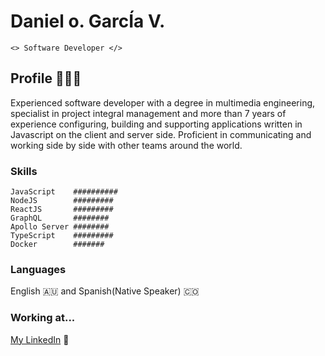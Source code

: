 # Daniel o. GarcÍa V.

```<> Software Developer </>```

## Profile 👨🏻‍💻

Experienced software developer with a degree in multimedia engineering, specialist in project integral management and more than 7 years of experience configuring, building and supporting applications written in Javascript on the client and server side. Proficient in communicating and working side by side with other teams around the world.

### Skills

``` 
JavaScript    ##########
NodeJS        #########
ReactJS       #########
GraphQL       ########
Apollo Server ########
TypeScript    #########
Docker        #######
```
### Languages

English 🇦🇺 and Spanish(Native Speaker) 🇨🇴

### Working at...

[My LinkedIn](https://www.linkedin.com/in/danielgarciavargas/) 🙂

